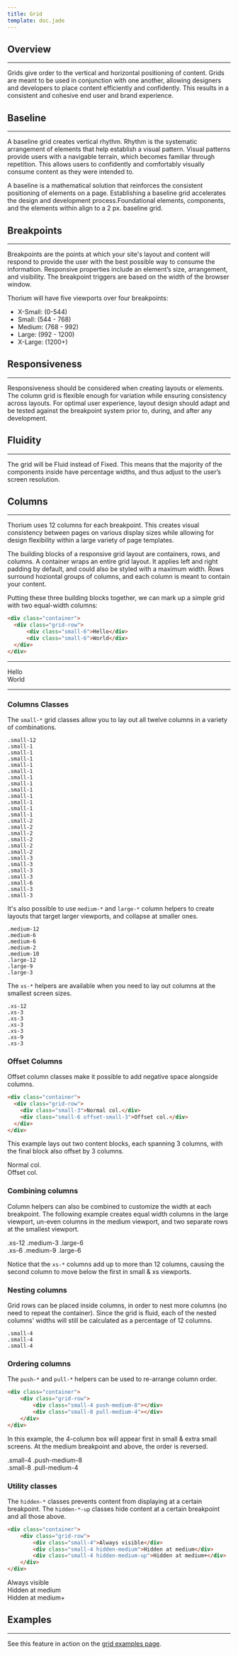 ```yaml
---
title: Grid
template: doc.jade
---
```


## Overview

---

Grids give order to the vertical and horizontal positioning of content. Grids are meant to be used in conjunction with one another, allowing designers and developers to place content efficiently and confidently. This results in a consistent and cohesive end user and brand experience.

## Baseline

---

A baseline grid creates vertical rhythm. Rhythm is the systematic arrangement of elements that help establish a visual pattern. Visual patterns provide users with a navigable terrain, which becomes familiar through repetition. This allows users to confidently and comfortably visually consume content as they were intended to.

A baseline is a mathematical solution that reinforces the consistent positioning of elements on a page. Establishing a baseline grid accelerates the design and development process.Foundational elements, components, and the elements within align to a 2 px. baseline grid.

## Breakpoints

---

Breakpoints are the points at which your site's layout and content will respond to provide the user with the best possible way to consume the information. Responsive properties include an element’s size, arrangement, and visibility. The breakpoint triggers are based on the width of the browser window.

Thorium will have five viewports over four breakpoints:

* X-Small: (0-544)
* Small: (544 - 768)
* Medium: (768 - 992)
* Large: (992 - 1200)
* X-Large: (1200+)

## Responsiveness

---

Responsiveness should be considered when creating layouts or elements. The column grid is flexible enough for variation while ensuring consistency across layouts. For optimal user experience, layout design should adapt and be tested against the breakpoint system prior to, during, and after any development.

## Fluidity

---

The grid will be Fluid instead of Fixed. This means that the majority of the components inside have percentage widths, and thus adjust to the user’s screen resolution.

## Columns

---

Thorium uses 12 columns for each breakpoint. This creates visual consistency between pages on various display sizes while allowing for design flexibility within a large variety of page templates.

The building blocks of a responsive grid layout are containers, rows, and columns.  A container wraps an entire grid layout. It applies left and right padding by default, and could also be styled with a maximum width. Rows surround hoziontal groups of columns, and each column is meant to contain your content.

Putting these three building blocks together, we can mark up a simple grid with two equal-width columns:

```html
<div class="container">
  <div class="grid-row">
      <div class="small-6">Hello</div>
      <div class="small-6">World</div>
  </div>
</div>
```

---

<div class="grid-row">
    <div class="small-6">Hello</div>
    <div class="small-6">World</div>
</div>

---

### Columns Classes

The `small-*` grid classes allow you to lay out all twelve columns in a variety of combinations.

<div class="example">
    <div class="container">
        <div class="grid-row">
            <div class="small-12"><code>.small-12</code></div>
        </div>
        <div class="grid-row">
            <div class="small-1"><code>.small-1</code></div>
            <div class="small-1"><code>.small-1</code></div>
            <div class="small-1"><code>.small-1</code></div>
            <div class="small-1"><code>.small-1</code></div>
            <div class="small-1"><code>.small-1</code></div>
            <div class="small-1"><code>.small-1</code></div>
            <div class="small-1"><code>.small-1</code></div>
            <div class="small-1"><code>.small-1</code></div>
            <div class="small-1"><code>.small-1</code></div>
            <div class="small-1"><code>.small-1</code></div>
            <div class="small-1"><code>.small-1</code></div>
            <div class="small-1"><code>.small-1</code></div>
        </div>
        <div class="grid-row">
            <div class="small-2"><code>.small-2</code></div>
            <div class="small-2"><code>.small-2</code></div>
            <div class="small-2"><code>.small-2</code></div>
            <div class="small-2"><code>.small-2</code></div>
            <div class="small-2"><code>.small-2</code></div>
            <div class="small-2"><code>.small-2</code></div>
        </div>
        <div class="grid-row">
            <div class="small-3"><code>.small-3</code></div>
            <div class="small-3"><code>.small-3</code></div>
            <div class="small-3"><code>.small-3</code></div>
            <div class="small-3"><code>.small-3</code></div>
        </div>
        <div class="grid-row">
            <div class="small-6"><code>.small-6</code></div>
            <div class="small-3"><code>.small-3</code></div>
            <div class="small-3"><code>.small-3</code></div>
        </div>
    </div>
</div>

It's also possible to use `medium-*` and `large-*` column helpers to create layouts that target larger viewports, and collapse at smaller ones.

<div class="example">
    <div class="container">
        <div class="grid-row">
            <div class="medium-12"><code>.medium-12</code></div>
        </div>
        <div class="grid-row">
            <div class="medium-6"><code>.medium-6</code></div>
            <div class="medium-6"><code>.medium-6</code></div>
        </div>
        <div class="grid-row">
            <div class="medium-2"><code>.medium-2</code></div>
            <div class="medium-10"><code>.medium-10</code></div>
        </div>
        <div class="grid-row">
            <div class="large-12"><code>.large-12</code></div>
        </div>
        <div class="grid-row">
            <div class="large-9"><code>.large-9</code></div>
            <div class="large-3"><code>.large-3</code></div>
        </div>
    </div>
</div>

The `xs-*` helpers are available when you need to lay out columns at the smallest screen sizes.

<div class="example">
    <div class="container">
        <div class="grid-row">
            <div class="xs-12"><code>.xs-12</code></div>
        </div>
        <div class="grid-row">
            <div class="xs-3"><code>.xs-3</code></div>
            <div class="xs-3"><code>.xs-3</code></div>
            <div class="xs-3"><code>.xs-3</code></div>
            <div class="xs-3"><code>.xs-3</code></div>
        </div>
        <div class="grid-row">
            <div class="xs-9"><code>.xs-9</code></div>
            <div class="xs-3"><code>.xs-3</code></div>
        </div>
    </div>
</div>

### Offset Columns

Offset column classes make it possible to add negative space alongside columns.

```html
<div class="container">
  <div class="grid-row">
    <div class="small-3">Normal col.</div>
    <div class="small-6 offset-small-3">Offset col.</div>
  </div>
</div>
```

This example lays out two content blocks, each spanning 3 columns, with the final block also offset by 3 columns.

<div class="example">
    <div class="container">
        <div class="grid-row">
            <div class="small-3">Normal col.</div>
            <div class="small-6 offset-small-3">Offset col.</div>
        </div>
    </div>
</div>

### Combining columns

Column helpers can also be combined to customize the width at each breakpoint. The following example creates equal width columns in the large viewport, un-even columns in the medium viewport, and two separate rows at the smallest viewport.

<div class="example">
    <div class="container">
        <div class="grid-row">
            <div class="xs-12 medium-3 large-6">.xs-12 .medium-3 .large-6</div>
            <div class="xs-6 medium-9 large-6">.xs-6 .medium-9 .large-6</div>
        </div>
    </div>
</div>

Notice that the `xs-*` columns add up to more than 12 columns, causing the second column to move below the first in small &amp; xs viewports.

### Nesting columns

Grid rows can be placed inside columns, in order to nest more columns (no need to repeat the container). Since the grid is fluid, each of the nested columns' widths will still be calculated as a percentage of 12 columns.

<div class="example">
    <div class="container">
        <div class="grid-row">
            <div class="small-8">
                <div class="grid-row">
                    <div class="small-4"><code>.small-4</code></div>
                    <div class="small-4"><code>.small-4</code></div>
                </div>
            </div>
            <div class="small-4"><code>.small-4</code></div>
        </div>
    </div>
</div>

### Ordering columns

The `push-*` and `pull-*` helpers can be used to re-arrange column order.

```html
<div class="container">
    <div class="grid-row">
        <div class="small-4 push-medium-8"></div>
        <div class="small-8 pull-medium-4"></div>
    </div>
</div>
```

In this example, the 4-column box will appear first in small &amp; extra small screens. At the medium breakpoint and above, the order is reversed.

<div class="example">
    <div class="container">
        <div class="grid-row">
            <div class="small-4 push-medium-8">.small-4 .push-medium-8</div>
            <div class="small-8 pull-medium-4">.small-8 .pull-medium-4</div>
        </div>
    </div>
</div>

### Utility classes

The `hidden-*` classes prevents content from displaying at a certain breakpoint. The `hidden-*-up` classes hide content at a certain breakpoint and all those above.

```html
<div class="container">
    <div class="grid-row">
        <div class="small-4">Always visible</div>
        <div class="small-4 hidden-medium">Hidden at medium</div>
        <div class="small-4 hidden-medium-up">Hidden at medium+</div>
    </div>
</div>
```

<div class="example">
    <div class="container">
        <div class="grid-row">
            <div class="small-4">Always visible</div>
            <div class="small-4 hidden-medium">Hidden at medium</div>
            <div class="small-4 hidden-medium-up">Hidden at medium+</div>
        </div>
    </div>
</div>

## Examples

---

See this feature in action on the [grid examples page](/examples/grid.html).
